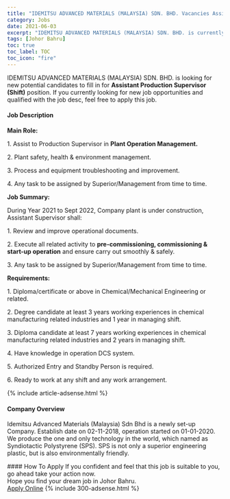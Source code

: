 ```yaml
---
title: "IDEMITSU ADVANCED MATERIALS (MALAYSIA) SDN. BHD. Vacancies Assistant Production Supervisor (Shift)" 
category: Jobs 
date: 2021-06-03 
excerpt: "IDEMITSU ADVANCED MATERIALS (MALAYSIA) SDN. BHD. is currently looking for suitable person to fill in the Assistant Production Supervisor (Shift) which based in Johor Bahru" 
tags: [Johor Bahru] 
toc: true 
toc_label: TOC 
toc_icon: "fire" 
--- 
```


<p>IDEMITSU ADVANCED MATERIALS (MALAYSIA) SDN. BHD. is looking for new potential candidates to fill in for <b>Assistant Production Supervisor (Shift)</b> position. If you currently looking for new job opportunities and qualified with the job desc, feel free to apply this job.
</p><div><div><h4>Job Description</h4></div><div><div><span><div><p><strong>Main Role:</strong></p><p>1. Assist to Production Supervisor in&#160;<strong>Plant Operation Management.</strong></p><p>2. Plant safety, health &amp; environment management.</p><p>3. Process and equipment troubleshooting and improvement.</p><p>4. Any task to be assigned by Superior/Management from time to time.</p><p><strong>Job Summary:</strong></p><p>During Year 2021 to Sept 2022, Company plant is under construction, Assistant Supervisor shall:</p><p>1. Review and improve operational documents.</p><p>2. Execute all related activity to&#160;<strong>pre-commissioning, commissioning &amp; start-up operation</strong>&#160;and ensure carry out smoothly &amp; safely.</p><p>3. Any task to be assigned by Superior/Management from time to time.</p><p><strong>Requirements:</strong></p><p>1. Diploma/certificate or above in Chemical/Mechanical Engineering or related.</p><p>2. Degree candidate at least 3 years working experiences in chemical manufacturing related industries and 1 year in managing shift.</p><p>3. Diploma candidate at least 7 years working experiences in chemical manufacturing related industries and 2 years in managing shift.</p><p>4. Have knowledge in operation DCS system.</p><p>5. Authorized Entry and Standby Person is required.</p><p>6. Ready to work at any shift and any work arrangement.</p></div></span></div></div></div> 
{% include article-adsense.html %} 
<div><div><h4>Company Overview</h4></div><div><div><span><div><p>Idemitsu Advanced Materials (Malaysia) Sdn Bhd is a newly set-up Company. Establish date on 02-11-2018, operation started on 01-01-2020. We produce the one and only technology in the world, which named as Syndiotactic Polystyrene (SPS).&#160;SPS is not only a superior engineering plastic, but is also environmentally friendly.</p></div></span></div></div></div> 
#### How To Apply 
If you confident and feel that this job is suitable to you, go ahead take your action now. <br/> 
Hope you find your dream job in Johor Bahru. <br/> 
<a href="https://www.jobstreet.com.my/en/job/assistant-production-supervisor-shift-4579815?jobId=jobstreet-my-job-4579815&" class="btn btn--info" target="_blank" rel="nofollow noopenner">Apply Online</a> 
{% include 300-adsense.html %} 